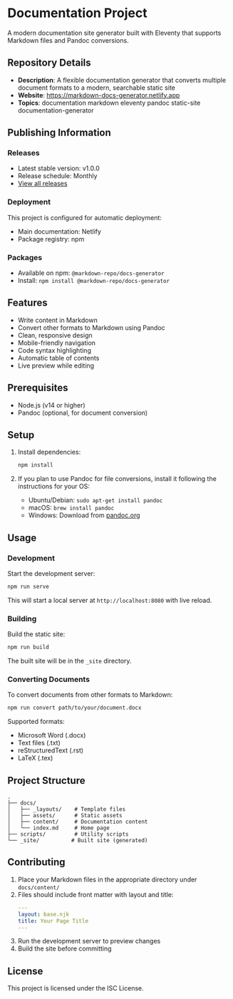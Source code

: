# Documentation Project

A modern documentation site generator built with Eleventy that supports Markdown files and Pandoc conversions.

## Repository Details

- **Description**: A flexible documentation generator that converts multiple document formats to a modern, searchable static site
- **Website**: https://markdown-docs-generator.netlify.app
- **Topics**: documentation markdown eleventy pandoc static-site documentation-generator

## Publishing Information

### Releases
- Latest stable version: v1.0.0
- Release schedule: Monthly
- [View all releases](./releases)

### Deployment
This project is configured for automatic deployment:
- Main documentation: Netlify
- Package registry: npm

### Packages
- Available on npm: `@markdown-repo/docs-generator`
- Install: `npm install @markdown-repo/docs-generator`

## Features

- Write content in Markdown
- Convert other formats to Markdown using Pandoc
- Clean, responsive design
- Mobile-friendly navigation
- Code syntax highlighting
- Automatic table of contents
- Live preview while editing

## Prerequisites

- Node.js (v14 or higher)
- Pandoc (optional, for document conversion)

## Setup

1. Install dependencies:
   ```bash
   npm install
   ```

2. If you plan to use Pandoc for file conversions, install it following the instructions for your OS:
   - Ubuntu/Debian: `sudo apt-get install pandoc`
   - macOS: `brew install pandoc`
   - Windows: Download from [pandoc.org](https://pandoc.org)

## Usage

### Development

Start the development server:
```bash
npm run serve
```

This will start a local server at `http://localhost:8080` with live reload.

### Building

Build the static site:
```bash
npm run build
```

The built site will be in the `_site` directory.

### Converting Documents

To convert documents from other formats to Markdown:
```bash
npm run convert path/to/your/document.docx
```

Supported formats:
- Microsoft Word (.docx)
- Text files (.txt)
- reStructuredText (.rst)
- LaTeX (.tex)

## Project Structure

```
.
├── docs/
│   ├── _layouts/    # Template files
│   ├── assets/      # Static assets
│   ├── content/     # Documentation content
│   └── index.md     # Home page
├── scripts/         # Utility scripts
└── _site/          # Built site (generated)
```

## Contributing

1. Place your Markdown files in the appropriate directory under `docs/content/`
2. Files should include front matter with layout and title:
   ```yaml
   ---
   layout: base.njk
   title: Your Page Title
   ---
   ```
3. Run the development server to preview changes
4. Build the site before committing

## License

This project is licensed under the ISC License.